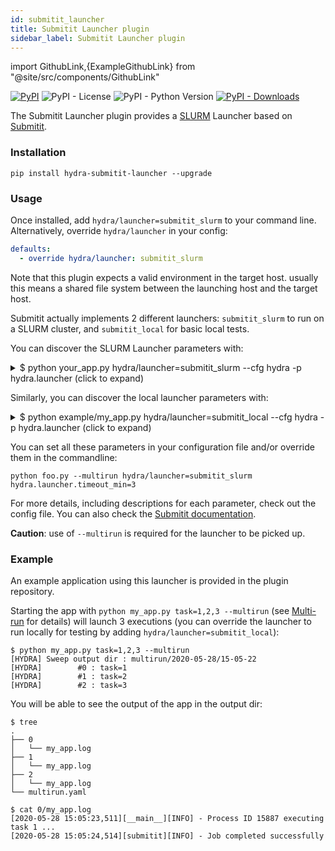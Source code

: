 ```yaml
---
id: submitit_launcher
title: Submitit Launcher plugin
sidebar_label: Submitit Launcher plugin
---
```


import GithubLink,{ExampleGithubLink} from "@site/src/components/GithubLink"

[![PyPI](https://img.shields.io/pypi/v/hydra-submitit-launcher)](https://pypi.org/project/hydra-submitit-launcher/)
![PyPI - License](https://img.shields.io/pypi/l/hydra-submitit-launcher)
![PyPI - Python Version](https://img.shields.io/pypi/pyversions/hydra-submitit-launcher)
[![PyPI - Downloads](https://img.shields.io/pypi/dm/hydra-submitit-launcher.svg)](https://pypistats.org/packages/hydra-submitit-launcher)<ExampleGithubLink text="Example application" to="plugins/hydra_submitit_launcher/examples"/><ExampleGithubLink text="Plugin source" to="plugins/hydra_submitit_launcher"/>

The Submitit Launcher plugin provides a [SLURM](https://slurm.schedmd.com/documentation.html) Launcher based on [Submitit](https://github.com/facebookincubator/submitit).

### Installation
```commandline
pip install hydra-submitit-launcher --upgrade
```


### Usage
Once installed, add `hydra/launcher=submitit_slurm` to your command line. Alternatively, override `hydra/launcher` in your config:

```yaml
defaults:
  - override hydra/launcher: submitit_slurm
```

Note that this plugin expects a valid environment in the target host. usually this means a shared file system between
the launching host and the target host.

Submitit actually implements 2 different launchers: `submitit_slurm` to run on a SLURM cluster, and `submitit_local` for basic local tests.

You can discover the SLURM Launcher parameters with:

<details><summary>$ python your_app.py hydra/launcher=submitit_slurm --cfg hydra -p hydra.launcher (click to expand)</summary>

```yaml
# @package hydra.launcher
submitit_folder: $&#123;hydra.sweep.dir/.submitit/%j
timeout_min: 60
cpus_per_task: null
gpus_per_node: null
tasks_per_node: 1
mem_gb: null
nodes: 1
name: ${hydra.job.name}
_target_: hydra_plugins.hydra_submitit_launcher.submitit_launcher.SlurmLauncher
partition: null
comment: null
constraint: null
exclude: null
cpus_per_gpu: null
gpus_per_task: null
mem_per_gpu: null
mem_per_cpu: null
signal_delay_s: 120
max_num_timeout: 0
additional_parameters: {}
array_parallelism: 256
setup: null
```
</details>

Similarly, you can discover the local launcher parameters with:

<details><summary>$ python example/my_app.py hydra/launcher=submitit_local --cfg hydra -p hydra.launcher (click to expand)</summary>

```yaml
# @package hydra.launcher
_target_: hydra_plugins.hydra_submitit_launcher.submitit_launcher.LocalLauncher
submitit_folder: ${hydra.sweep.dir}/.submitit/%j
timeout_min: 60
cpus_per_task: 1
gpus_per_node: 0
tasks_per_node: 1
mem_gb: 4
nodes: 1
name: ${hydra.job.name}
```
</details>

You can set all these parameters in your configuration file and/or override them in the commandline: 
```text
python foo.py --multirun hydra/launcher=submitit_slurm hydra.launcher.timeout_min=3
```
For more details, including descriptions for each parameter, check out the <GithubLink to="plugins/hydra_submitit_launcher/hydra_plugins/hydra_submitit_launcher/config.py">config file</GithubLink>. 
You can also check the [Submitit documentation](https://github.com/facebookincubator/submitit).


**Caution**: use of `--multirun` is required for the launcher to be picked up.

### Example

An <GithubLink to="plugins/hydra_submitit_launcher/example">example application</GithubLink> using this launcher is provided in the plugin repository.

Starting the app with `python my_app.py task=1,2,3 --multirun` (see [Multi-run](../tutorials/basic/running_your_app/2_multirun.md) for details) will launch 3 executions (you can override the launcher to run locally for testing by adding `hydra/launcher=submitit_local`):

```text
$ python my_app.py task=1,2,3 --multirun
[HYDRA] Sweep output dir : multirun/2020-05-28/15-05-22
[HYDRA]        #0 : task=1
[HYDRA]        #1 : task=2
[HYDRA]        #2 : task=3
```
You will be able to see the output of the app in the output dir:
```commandline
$ tree
.
├── 0
│   └── my_app.log
├── 1
│   └── my_app.log
├── 2
│   └── my_app.log
└── multirun.yaml

$ cat 0/my_app.log 
[2020-05-28 15:05:23,511][__main__][INFO] - Process ID 15887 executing task 1 ...
[2020-05-28 15:05:24,514][submitit][INFO] - Job completed successfully
```

